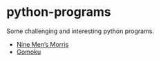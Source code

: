 # python-programs
Some challenging and interesting python programs.  

- [Nine Men’s Morris](https://github.com/lvzhanhe/python-programs/tree/master/Nine%20Men%E2%80%99s%20Morris)
- [Gomoku](https://)